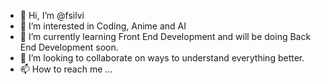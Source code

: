 - 👋 Hi, I’m @fsilvi
- 👀 I’m interested in Coding, Anime and AI
- 🌱 I’m currently learning Front End Development and will be doing Back End Development soon.
- 💞️ I’m looking to collaborate on ways to understand everything better.
- 📫 How to reach me ...

<!---
fsilvi/fsilvi is a ✨ special ✨ repository because its `README.md` (this file) appears on your GitHub profile.
You can click the Preview link to take a look at your changes.
--->
